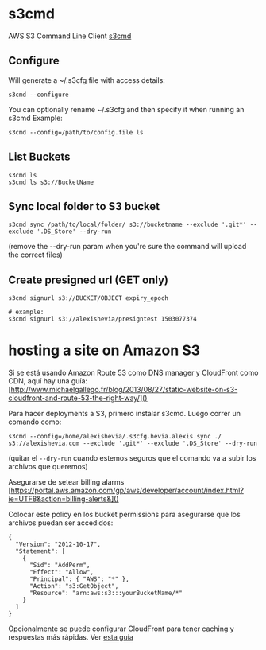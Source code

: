 # s3cmd
AWS S3 Command Line Client
[s3cmd](http://s3tools.org/s3cmd)

## Configure
Will generate a ~/.s3cfg file with access details:
```
s3cmd --configure
```

You can optionally rename ~/.s3cfg and then specify it when running an s3cmd
Example:
```
s3cmd --config=/path/to/config.file ls
```

## List Buckets
```
s3cmd ls
s3cmd ls s3://BucketName
```

## Sync local folder to S3 bucket
```
s3cmd sync /path/to/local/folder/ s3://bucketname --exclude '.git*' --exclude '.DS_Store' --dry-run
```
(remove the --dry-run param when you're sure the command will upload the correct files)

## Create presigned url (GET only)
```
s3cmd signurl s3://BUCKET/OBJECT expiry_epoch

# example:
s3cmd signurl s3://alexishevia/presigntest 1503077374
```

# hosting a site on Amazon S3

Si se está usando Amazon Route 53 como DNS manager y CloudFront como CDN, aquí hay una guía:
[http://www.michaelgallego.fr/blog/2013/08/27/static-website-on-s3-cloudfront-and-route-53-the-right-way/]()

Para hacer deployments a S3, primero instalar s3cmd. Luego correr un comando como: 
```
s3cmd --config=/home/alexishevia/.s3cfg.hevia.alexis sync ./ s3://alexishevia.com --exclude '.git*' --exclude '.DS_Store' --dry-run
```
(quitar el `--dry-run` cuando estemos seguros que el comando va a subir los archivos que queremos)


Asegurarse de setear billing alarms
[https://portal.aws.amazon.com/gp/aws/developer/account/index.html?ie=UTF8&action=billing-alerts&]()

Colocar este policy en los bucket permissions para asegurarse que los archivos puedan ser accedidos:
```
{
  "Version": "2012-10-17",
  "Statement": [
    {
      "Sid": "AddPerm",
      "Effect": "Allow",
      "Principal": { "AWS": "*" },
      "Action": "s3:GetObject",
      "Resource": "arn:aws:s3:::yourBucketName/*"
    }
  ]
}
```

Opcionalmente se puede configurar CloudFront para tener caching y respuestas más rápidas. Ver [esta guía](http://docs.aws.amazon.com/gettingstarted/latest/swh/getting-started-create-cfdist.html)
